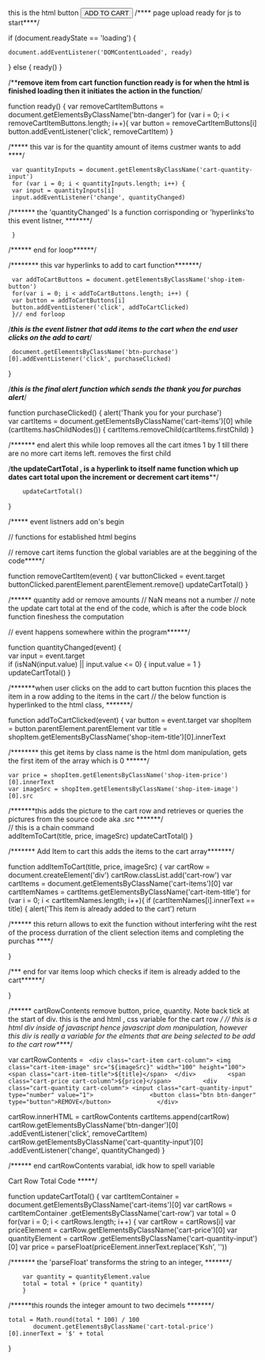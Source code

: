 this is the html button  <button class="btn btn-primary shop-item-button" type="button">ADD TO CART</button>
/**** page upload ready for js to start****/

if (document.readyState == 'loading') { 

    document.addEventListener('DOMContentLoaded', ready) 
} 
    else { 
    ready() 
} 


 /******remove item from cart function
 function ready is for when the html is finished loading then it initiates the action in the function****/

function ready() { 
  var removeCartItemButtons = document.getElementsByClassName('btn-danger')
  for (var i = 0; i < removeCartItemButtons.length; i++){ 
  var button = removeCartItemButtons[i]  
  button.addEventListener('click', removeCartItem) 
}

/***** this var is for the quantity amount of items custmer wants to add ****/    

     var quantityInputs = document.getElementsByClassName('cart-quantity-input')      
     for (var i = 0; i < quantityInputs.length; i++) {     
     var input = quantityInputs[i] 
     input.addEventListener('change', quantityChanged)
     
/******* the 'quantityChanged' Is a function corrisponding or 'hyperlinks'to this event listner,   *******/  

     }
     
     
/****** end for loop******/

/******** this var hyperlinks to add to cart function*******/     

     var addToCartButtons = document.getElementsByClassName('shop-item-button') 
     for(var i = 0; i < addToCartButtons.length; i++) { 
     var button = addToCartButtons[i]
     button.addEventListener('click', addToCartClicked) 
     }// end forloop

/*******this is the event listner that add items to the cart when the end user clicks on the add to cart*******/         

     document.getElementsByClassName('btn-purchase')[0].addEventListener('click', purchaseClicked) 
}
 
 
/*******this is the final alert function which sends the thank you for purchas alert*******/
       
function purchaseClicked() { alert('Thank you for your purchase')         
        var cartItems = document.getElementsByClassName('cart-items')[0] 
        while (cartItems.hasChildNodes()) { cartItems.removeChild(cartItems.firstChild) 
        }
        
         
/******* end alert this while loop removes all the cart itmes 1 by 1 till there are no more cart items left. removes the first child

 /****the updateCartTotal , is a hyperlink to itself name function which up dates cart total upon the increment or decrement cart items******/ 
        

        updateCartTotal() 
}


/***** event listners add on's begin
 
// functions for established html begins 
 
 
// remove cart items function the global variables are at the beggining of the code*****/
       
function removeCartItem(event) { 
    var buttonClicked = event.target    
    buttonClicked.parentElement.parentElement.remove() 
    updateCartTotal() 
}


 
/****** quantity add or remove amounts
// NaN means not a number
// note the update cart total at the end of the code, which is after the code block function fineshess the computation

// event happens somewhere within the program******/
         
function quantityChanged(event) {         
     var input = event.target          
     if (isNaN(input.value) || input.value <= 0) { input.value = 1 } updateCartTotal() 
}


/*******when user clicks on the add to cart button fucntion  this places the item in a row adding to the items in the cart
// the below function is hyperlinked to the html class, *******/



function addToCartClicked(event) { 
    var button = event.target
    var shopItem = button.parentElement.parentElement 
    var title = shopItem.getElementsByClassName('shop-item-title')[0].innerText 
    
/******** this get items by class name is the html dom manipulation, gets the first item of the array which is 0  ******/  
    
    var price = shopItem.getElementsByClassName('shop-item-price')[0].innerText
    var imageSrc = shopItem.getElementsByClassName('shop-item-image')[0].src 
    
/*******this adds the picture to the cart row and retrieves or queries the pictures from the source code aka .src *******/   
       // this is a chain command   
       addItemToCart(title, price, imageSrc)
        updateCartTotal() 
} 
  
/******* Add Item to cart this adds the items to the cart array*******/
       
function addItemToCart(title, price, imageSrc) { 
    var cartRow = document.createElement('div') 
    cartRow.classList.add('cart-row') 
    var cartItems = document.getElementsByClassName('cart-items')[0] 
    var cartItemNames = cartItems.getElementsByClassName('cart-item-title') 
    for (var i = 0; i < cartItemNames.length; i++){ 
    if (cartItemNames[i].innerText == title) { 
    alert('This item is already added to the cart')
return 

/****** this return allows to exit the function without interfering wiht the rest of the process durration of the client selection items and completing the purchas  ****/          

}


/*** end for var items loop which checks if item is already added to the cart******/
 
}

/****** cartRowContents remove button, price, quantity. Note back tick at the start of div. this is the  and html , css variable for the cart row  */
// this is a html div inside of javascript hence javascript dom manipulation, however this div is really a variable for the elments that are being selected to be add to the cart row*****/

var cartRowContents =
    ` <div class="cart-item cart-column">
      <img class="cart-item-image" src="${imageSrc}" width="100" height="100">
      <span class="cart-item-title">${title}</span> 
      </div>        
      <span class="cart-price cart-column">${price}</span>        
      <div class="cart-quantity cart-column">
      <input class="cart-quantity-input" type="number" value="1">               
      <button class="btn btn-danger" type="button">REMOVE</button>            
      </div>`
                                                 
cartRow.innerHTML = cartRowContents 
     cartItems.append(cartRow)
     cartRow.getElementsByClassName('btn-danger')[0]
     .addEventListener('click', removeCartItem) 
     cartRow.getElementsByClassName('cart-quantity-input')[0]
     .addEventListener('change', quantityChanged) 
} 

/****** end cartRowContents varabial, idk how to spell variable


 Cart Row Total Code *****/                 

function updateCartTotal() {
        var cartItemContainer = document.getElementsByClassName('cart-items')[0] 
        var cartRows = cartItemContainer
        .getElementsByClassName('cart-row')
        var total = 0 
        for(var i = 0; i < cartRows.length; i++) {
        var cartRow = cartRows[i] 
        var priceElement = cartRow.getElementsByClassName('cart-price')[0] 
        var quantityElement = cartRow
        .getElementsByClassName('cart-quantity-input')[0] 
        var price = parseFloat(priceElement.innerText.replace('Ksh', '')) 
        
/******* the 'parseFloat' transforms the string to an integer,  *******/       
        
        var quantity = quantityElement.value 
        total = total + (price * quantity) 
        }
/******this rounds the integer amount to two decimels *******/                         
    
    total = Math.round(total * 100) / 100 
           document.getElementsByClassName('cart-total-price')[0].innerText = '$' + total 
}
















